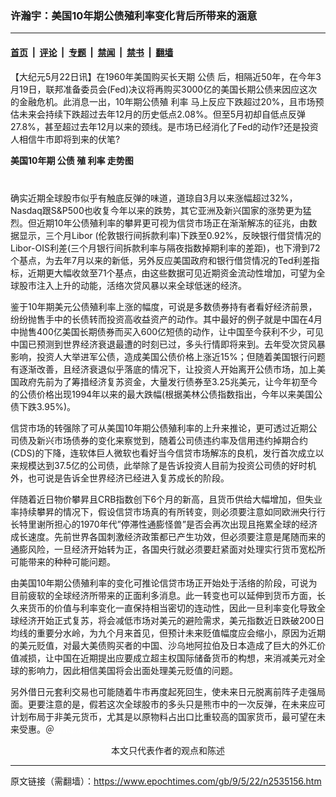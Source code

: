 ### 许瀚宇：美国10年期公债殖利率变化背后所带来的涵意

---

#### [首页](../../../..?n2535156) &nbsp;|&nbsp; [评论](../../../../../epoch-comment?n2535156) &nbsp;|&nbsp; [专题](../../../../../epoch-special?n2535156) &nbsp;|&nbsp; [禁闻](../../../../../epoch-news?n2535156) &nbsp;|&nbsp; [禁书](../../../../../books?n2535156) &nbsp;|&nbsp; [翻墙](https://github.com/gfw-breaker/nogfw/blob/master/README.md?n2535156)


<div class="post_content" id="artbody" itemprop="articleBody">
 <!-- article content begin -->
 <p>
  【大纪元5月22日讯】在1960年美国购买长天期
  <ok href="https://www.epochtimes.com/gb/tag/%E5%85%AC%E5%80%BA.html">
   公债
  </ok>
  后，相隔近50年，在今年3月19日，联邦准备委员会(Fed)决议将再购买3000亿的美国长期公债来因应这次的金融危机。此消息一出，10年期公债殖
  <ok href="https://www.epochtimes.com/gb/tag/%E5%88%A9%E7%8E%87.html">
   利率
  </ok>
  马上反应下跌超过20%，且市场预估未来会持续下跌超过去年12月的历史低点2.08%。但至5月初却自低点反弹27.8%，甚至超过去年12月以来的颈线。是市场已经消化了Fed的动作?还是投资人相信牛市即将到来的伏笔?
 </p>
 <p>
  <b>
   美国10年期
   <ok href="https://www.epochtimes.com/gb/tag/%E5%85%AC%E5%80%BA.html">
    公债
   </ok>
   殖
   <ok href="https://www.epochtimes.com/gb/tag/%E5%88%A9%E7%8E%87.html">
    利率
   </ok>
   走势图
  </b>
 </p>
 <p>
  <!--image v 1.0-->
 </p>
 <div style="line-height: 90%; text-align: center;">
  <br/>
  <span class="bn12">
  </span>
 </div>
 <p>
  <!-- -->
 </p>
 <p>
  确实近期全球股市似乎有触底反弹的味道，道琼自3月以来涨幅超过32%，Nasdaq跟S&amp;P500也收复今年以来的跌势，其它亚洲及新兴国家的涨势更为猛烈。但近期10年公债殖利率的攀昇更可视为信贷市场正在渐渐解冻的征兆，由数据显示，三个月Libor (伦敦银行间拆款利率)下跌至0.92%，反映银行借贷情况的Libor-OIS利差(三个月银行间拆款利率与隔夜指数掉期利率的差距)，也下滑到72个基点，为去年7月以来的新低，另外反应美国政府和银行借贷情况的Ted利差指标，近期更大幅收敛至71个基点，由这些数据可见近期资金流动性增加，可望为全球股市注入上升的动能，活络次贷风暴以来全球低迷的经济。
 </p>
 <p>
  鉴于10年期美元公债殖利率上涨的幅度，可说是多数债券持有者看好经济前景，纷纷抛售手中的长债转而投资高收益资产的动作。其中最好的例子就是中国在4月中抛售400亿美国长期债券而买入600亿短债的动作，让中国至今获利不少，可见中国已预测到世界经济衰退最遭的时刻已过，多头行情即将来到。去年受次贷风暴影响，投资人大举进军公债，造成美国公债价格上涨近15%；但随着美国银行问题有逐渐改善，且经济衰退似乎落底的情况下，让投资人开始离开公债市场，加上美国政府先前为了筹措经济复苏资金，大量发行债券至3.25兆美元，让今年初至今的公债价格出现1994年以来的最大跌幅(根据美林公债指数指出，今年以来美国公债下跌3.95%)。
 </p>
 <p>
  信贷市场的转强除了可从美国10年期公债殖利率的上升来推论，更可透过近期公司债及新兴市场债券的变化来察觉到，随着公司债违约率及信用违约掉期合约(CDS)的下降，连软体巨人微软也看好当今信贷市场解冻的良机，发行首次成立以来规模达到37.5亿的公司债，此举除了是告诉投资人目前为投资公司债的好时机外，也可说是告诉全世界经济已经进入复苏成长的阶段。
 </p>
 <p>
  伴随着近日物价攀昇且CRB指数创下6个月的新高，且货币供给大幅增加，但失业率持续攀昇的情况下，假设信贷市场真的有所转变，则必须要注意如同欧洲央行行长特里谢所担心的1970年代”停滞性通膨怪兽”是否会再次出现且拖累全球的经济成长速度。先前世界各国刺激经济政策都已产生功效，但必须要注意是尾随而来的通膨风险，一旦经济开始转为正，各国央行就必须要赶紧面对处理实行货币宽松所可能带来的种种可能问题。
 </p>
 <p>
  由美国10年期公债殖利率的变化可推论信贷市场正开始处于活络的阶段，可说为目前疲软的全球经济所带来的正面利多消息。此一转变也可以延伸到货币方面，长久来货币的价值与利率变化一直保持相当密切的连动性，因此一旦利率变化导致全球经济开始正式复苏，将会减低市场对美元的避险需求，美元指数近日跌破200日均线的重要分水岭，为九个月来首见，但预计未来贬值幅度应会缩小，原因为近期的美元贬值，对最大美债购买者的中国、沙乌地阿拉伯及日本造成了巨大的外汇价值减损，让中国在近期提出应要成立超主权国际储备货币的构想，来消减美元对全球的影响力，因此相信美国将会出面处理美元贬值的问题。
 </p>
 <p>
  另外借日元套利交易也可能随着牛市再度起死回生，使未来日元脱离前阵子走强局面。更要注意的是，假若这次全球股市的多头只是熊市中的一次反弹，在未来应可计划布局于非美元货币，尤其是以原物料占出口比重较高的国家货币，最可望在未来受惠。＠
  <font color="#ffffff">
   (http://www.dajiyuan.com)
  </font>
  <br/>
  <center>
   <font class="GY13">
    本文只代表作者的观点和陈述
   </font>
  </center>
 </p>
 <!-- article content end -->
 <div id="below_article_ad">
 </div>
</div>


---

原文链接（需翻墙）：https://www.epochtimes.com/gb/9/5/22/n2535156.htm